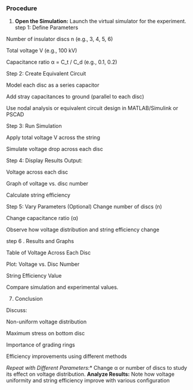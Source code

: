 ### Procedure

1. **Open the Simulation:** Launch the virtual simulator for the experiment.
step 1: Define Parameters

Number of insulator discs n (e.g., 3, 4, 5, 6)

Total voltage V (e.g., 100 kV)

Capacitance ratio α = C_t / C_d (e.g., 0.1, 0.2)

Step 2: Create Equivalent Circuit

Model each disc as a series capacitor

Add stray capacitances to ground (parallel to each disc)

Use nodal analysis or equivalent circuit design in MATLAB/Simulink or PSCAD

Step 3: Run Simulation

Apply total voltage V across the string

Simulate voltage drop across each disc

Step 4: Display Results
Output:

Voltage across each disc

Graph of voltage vs. disc number

Calculate string efficiency

Step 5: Vary Parameters (Optional)
Change number of discs (n)

Change capacitance ratio (α)

Observe how voltage distribution and string efficiency change

step 6 . Results and Graphs
 
Table of Voltage Across Each Disc

Plot: Voltage vs. Disc Number

String Efficiency Value

Compare simulation and experimental values.

7. Conclusion
 
Discuss:

Non-uniform voltage distribution

Maximum stress on bottom disc

Importance of grading rings

Efficiency improvements using different methods

*Repeat with Different Parameters:** Change α or number of discs to study its effect on voltage distribution.
**Analyze Results:** Note how voltage uniformity and string efficiency improve with various configuration










































































































































